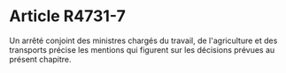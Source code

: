 # Article R4731-7

  
Un arrêté conjoint des ministres chargés du travail, de l'agriculture et des transports précise les mentions qui figurent sur les décisions prévues au présent chapitre.